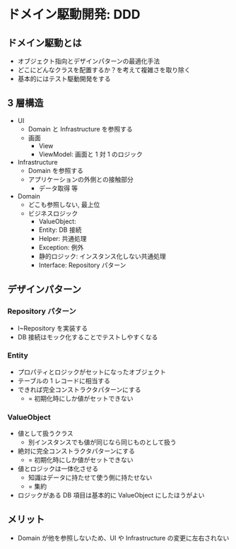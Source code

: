 # ドメイン駆動開発: DDD

## ドメイン駆動とは

- オブジェクト指向とデザインパターンの最適化手法
- どこにどんなクラスを配置するか？を考えて複雑さを取り除く
- 基本的にはテスト駆動開発をする

## 3 層構造

- UI
  - Domain と Infrastructure を参照する
  - 画面
    - View
    - ViewModel: 画面と 1 対 1 のロジック
- Infrastructure
  - Domain を参照する
  - アプリケーションの外側との接触部分
    - データ取得 等
- Domain
  - どこも参照しない, 最上位
  - ビジネスロジック
    - ValueObject:
    - Entity: DB 接続
    - Helper: 共通処理
    - Exception: 例外
    - 静的ロジック: インスタンス化しない共通処理
    - Interface: Repository パターン

## デザインパターン

### Repository パターン

- I~Repository を実装する
- DB 接続はモック化することでテストしやすくなる

### Entity

- プロパティとロジックがセットになったオブジェクト
- テーブルの 1 レコードに相当する
- できれば完全コンストラクタパターンにする
  - = 初期化時にしか値がセットできない

### ValueObject

- 値として扱うクラス
  - 別インスタンスでも値が同じなら同じものとして扱う
- 絶対に完全コンストラクタパターンにする
  - = 初期化時にしか値がセットできない
- 値とロジックは一体化させる
  - 知識はデータに持たせて使う側に持たせない
  - = 集約
- ロジックがある DB 項目は基本的に ValueObject にしたほうがよい

## メリット

- Domain が他を参照しないため、UI や Infrastructure の変更に左右されない
